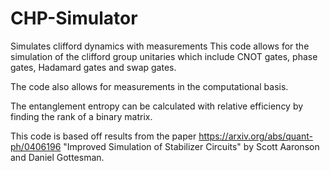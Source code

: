 # CHP-Simulator
Simulates clifford dynamics with measurements
This code allows for the simulation of the clifford group unitaries which include CNOT gates, phase gates, Hadamard gates and swap gates.  

The code also allows for measurements in the computational basis. 

The entanglement entropy can be calculated with relative efficiency by finding the rank of a binary matrix.

This code is based off results from the paper https://arxiv.org/abs/quant-ph/0406196 "Improved Simulation of Stabilizer Circuits" by Scott Aaronson and Daniel Gottesman.
